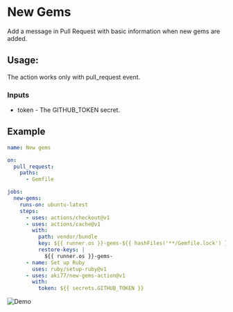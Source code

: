 # New Gems

Add a message in Pull Request with basic information when new gems are added.

## Usage:

The action works only with pull_request event.

### Inputs
- token - The GITHUB_TOKEN secret.

## Example

```yaml
name: New gems

on:
  pull_request:
    paths:
      - Gemfile

jobs:
  new-gems:
    runs-on: ubuntu-latest
    steps:
      - uses: actions/checkout@v1
      - uses: actions/cache@v1
        with:
          path: vendor/bundle
          key: ${{ runner.os }}-gems-${{ hashFiles('**/Gemfile.lock') }}
          restore-keys: |
            ${{ runner.os }}-gems-
      - name: Set up Ruby
        uses: ruby/setup-ruby@v1
      - uses: aki77/new-gems-action@v1
        with:
          token: ${{ secrets.GITHUB_TOKEN }}
```

![Demo](https://i.gyazo.com/105ca743b1781c7fc292663050a130dc.png)
